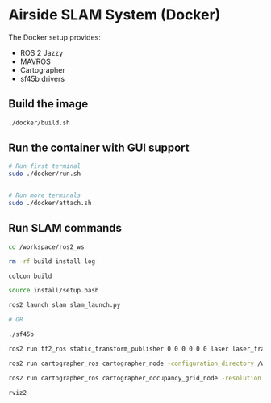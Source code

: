 # Airside SLAM System (Docker)

The Docker setup provides:

- ROS 2 Jazzy
- MAVROS
- Cartographer
- sf45b drivers

## Build the image

```sh
./docker/build.sh
```

## Run the container with GUI support

```sh
# Run first terminal
sudo ./docker/run.sh


# Run more terminals
sudo ./docker/attach.sh
```

## Run SLAM commands

```sh
cd /workspace/ros2_ws

rm -rf build install log

colcon build

source install/setup.bash

ros2 launch slam slam_launch.py

# OR

./sf45b

ros2 run tf2_ros static_transform_publisher 0 0 0 0 0 0 laser laser_frame

ros2 run cartographer_ros cartographer_node -configuration_directory /workspace/ros2_ws/src/slam/config -configuration_basename sf45b_2d.lua --ros-args -p provide_odom_frame:=true -p expected_sensor_ids:="[scan]" -r scan:=/scan

ros2 run cartographer_ros cartographer_occupancy_grid_node -resolution 0.05 -publish_period_sec 1.0

rviz2
```
